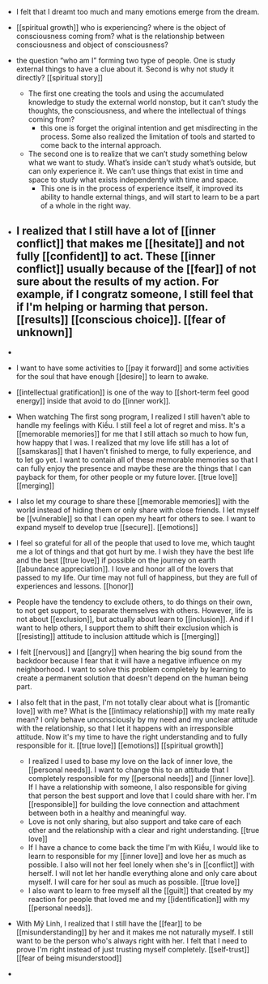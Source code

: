 - I felt that I dreamt too much and many emotions emerge from the dream.
- [[spiritual growth]] who is experiencing? where is the object of consciousness coming from? what is the relationship between consciousness and object of consciousness? 

- the question “who am I” forming two type of people. One is study external things to have a clue about it. Second is why not study it directly? [[spiritual story]]
    - The first one creating the tools and using the accumulated knowledge to study the external world nonstop, but it can’t study the thoughts, the consciousness, and where the intellectual of things coming from?
        - this one is forget the original intention and get misdirecting in the process. Some also realized the limitation of tools and started to come back to the internal approach.
    - The second one is to realize that we can’t study something below what we want to study. What’s inside can’t study what’s outside, but can only experience it. We can’t use things that exist in time and space to study what exists independently with time and space.
        - This one is in the process of experience itself, it improved its ability to handle external things, and will start to learn to be a part of a whole in the right way.
- I realized that I still have a lot of [[inner conflict]] that makes me [[hesitate]] and not fully [[confident]] to act. These [[inner conflict]] usually because of the [[fear]] of not sure about the results of my action. For example, if I congratz someone, I still feel that if I'm helping or harming that person. [[results]] [[conscious choice]]. [[fear of unknown]]
    - 

- 
- I want to have some activities to [[pay it forward]] and some activities for the soul that have enough [[desire]] to learn to awake.
- [[intellectual gratification]] is one of the way to [[short-term feel good energy]] inside that avoid to do [[inner work]].
- When watching The first song program, I realized I still haven't able to handle my feelings with Kiều. I still feel a lot of regret and miss. It's a [[memorable memories]] for me that I still attach so much to how fun, how happy that I was. I realized that my love life still has a lot of [[samskaras]] that I haven't finished to merge, to fully experience, and to let go yet. I want to contain all of these memorable memories so that I can fully enjoy the presence and maybe these are the things that I can payback for them, for other people or my future lover. [[true love]] [[merging]] 
- I also let my courage to share these [[memorable memories]] with the world instead of hiding them or only share with close friends. I let myself be [[vulnerable]] so that I can open my heart for others to see. I want to expand myself to develop true [[secure]].  [[emotions]]
- I feel so grateful for all of the people that used to love me, which taught me a lot of things and that got hurt by me. I wish they have the best life and the best [[true love]] if possible on the journey on earth [[abundance appreciation]]. I love and honor all of the lovers that passed to my life. Our time may not full of happiness, but they are full of experiences and lessons. [[honor]] 
- People have the tendency to exclude others, to do things on their own, to not get support, to separate themselves with others. However, life is not about [[exclusion]], but actually about learn to [[inclusion]]. And if I want to help others, I support them to shift their exclusion which is [[resisting]] attitude to inclusion attitude which is [[merging]]
- I felt [[nervous]] and [[angry]] when hearing the big sound from the backdoor because I fear that it will have a negative influence on my neighborhood. I want to solve this problem completely by learning to create a permanent solution that doesn't depend on the human being part. 
- I also felt that in the past, I'm not totally clear about what is [[romantic love]] with me? What is the [[intimacy relationship]] with my mate really mean? I only behave unconsciously by my need and my unclear attitude with the relationship, so that I let it happens with an irresponsible attitude. Now it's my time to have the right understanding and to fully responsible for it. [[true love]] [[emotions]] [[spiritual growth]] 
    - I realized I used to base my love on the lack of inner love, the [[personal needs]]. I want to change this to an attitude that I completely responsible for my [[personal needs]] and [[inner love]]. If I have a relationship with someone, I also responsible for giving that person the best support and love that I could share with her. I'm [[responsible]] for building the love connection and attachment between both in a healthy and meaningful way.
    - Love is not only sharing, but also support and take care of each other and the relationship with a clear and right understanding. [[true love]]
    -  If I have a chance to come back the time I'm with Kiều, I would like to learn to responsible for my [[inner love]] and love her as much as possible. I also will not her feel lonely when she's in [[conflict]] with herself. I will not let her handle everything alone and only care about myself. I will care for her soul as much as possible. [[true love]]
    - I also want to learn to free myself all the [[guilt]] that created by my reaction for people that loved me and my [[identification]] with my [[personal needs]].
- With Mỹ Linh, I realized that I still have the [[fear]] to be [[misunderstanding]] by her and it makes me not naturally myself. I still want to be the person who's always right with her. I felt that I need to prove I'm right instead of just trusting myself completely. [[self-trust]] [[fear of being misunderstood]]
-  
